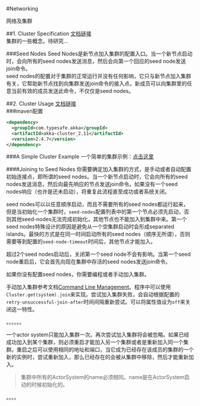 #Networking

网络及集群

##1. Cluster Specification
[文档链接](http://doc.akka.io/docs/akka/2.4.7/common/cluster.html)  
集群的一些概念。待研究...

###Seed Nodes
Seed Nodes是新节点加入集群的配置入口。当一个新节点启动时，会向所有的seed nodes发送消息，然后会向第一个回应的seed node发送join命令。  
seed nodes的配置对于集群的正常运行并没有任何影响，它只与新节点加入集群有关，它帮助新节点找到向集群发送join命令的接入点，新成员可以向集群里的任意当前有效的成员发送此命令，不仅仅是seed nodes。

##2. Cluster Usage
[文档链接](http://doc.akka.io/docs/akka/2.4.7/java/cluster-usage.html)  
###maven配置
```xml
<dependency>
  <groupId>com.typesafe.akka</groupId>
  <artifactId>akka-cluster_2.11</artifactId>
  <version>2.4.7</version>
</dependency>
```
###A Simple Cluster Example
一个简单的集群示例：[点击这里](https://github.com/SpringDRen/akkalearning/tree/master/myakka/src/main/java/com/rlc/akka/cluster/simple)
  
####Joining to Seed Nodes
你需要确定加入集群的方式，是手动或者自动配置初始连接点，即所谓的seed nodes。当一个新节点启动时，它会向所有的seed nodes发送消息，然后向最先响应的节点发送join命令。如果没有一个seed nodes响应（也许是还未启动），将重复此流程直至成功或者系统关闭。  
  

seed nodes可以以任意顺序启动，而且不需要所有的seed nodes都运行起来，但是当初始化一个集群时，`seed-nodes`配置列表中的第一个节点必须先启动，否则其他seed-nodes无法完成初始化，其他节点也不能加入到集群中来。第一个seed nodes特殊设计的原因是避免从一个空集群启动时会形成separated islands。最快的方式是在同一时间启动所有的seed nodes（顺序无所谓），否则需要等到配置的`seed-node-timeout`时间后，其他节点才能加入。  
  
超过2个seed nodes启动后，关闭第一个seed node不会有影响。当第一个seed node重启后，它会首先向现在集群中存活的seed nodes发送join命令。  
  
如果你没有配置seed nodes，你需要编程或者手动加入集群。  
  
手动加入集群参考文档[Command Line Management](http://doc.akka.io/docs/akka/2.4.7/java/cluster-usage.html#cluster-command-line-java)。程序中可以使用`Cluster.get(system).join`来实现。尝试加入集群失败，会自动根据配置的`retry-unsuccessful-join-after`时间间隔重新尝试。可以将属性值设为`off`来关闭这一特性。  
  
。。。。。。  
  
一个actor system只能加入集群一次。再次尝试加入集群将会被忽略。如果已经成功加入到某个集群，则必须重启才能加入另一个集群或者是重新加入同一个集群。重启之后可以使用相同的地址和端口，当它成为已经存在该成员的集群的一个新的实例时，尝试重新加入，那么已经存在的会被从集群中移除，然后才能重新加入。  
  
>集群中所有的ActorSystem的name必须相同。name是在ActorSystem启动的时候初始化的。  
  
。。。。